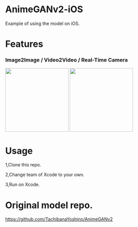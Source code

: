 # AnimeGANv2-iOS
Example of using the model on iOS.

# Features

### Image2Image / Video2Video / Real-Time Camera
<img src=https://github.com/john-rocky/AnimeGANv2-iOS/assets/23278992/fd8561c9-2959-47fb-a152-3ff2c54f143e width=200> <img src=https://github.com/john-rocky/AnimeGANv2-iOS/assets/23278992/0ff05539-bf07-41ba-b428-380c70f0e054 width=200>

# Usage
1,Clone this repo.

2,Change team of Xcode to your own.

3,Run on Xcode.

# Original model repo.

https://github.com/TachibanaYoshino/AnimeGANv2
